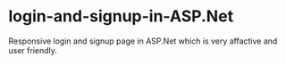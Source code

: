 # login-and-signup-in-ASP.Net
Responsive login and signup page  in ASP.Net which is very affactive and user friendly.
